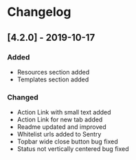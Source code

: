 # Changelog

## [4.2.0] - 2019-10-17

### Added

 - Resources section added
 - Templates section added

### Changed

 - Action Link with small text added
 - Action Link for new tab added
 - Readme updated and improved
 - Whitelist urls added to Sentry
 - Topbar wide close button bug fixed
 - Status not vertically centered bug fixed 